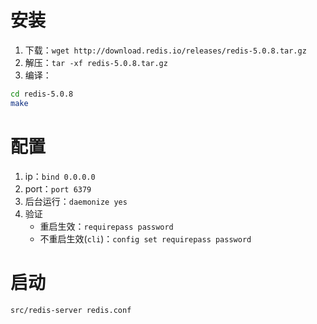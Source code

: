 # 安装

1. 下载：`wget http://download.redis.io/releases/redis-5.0.8.tar.gz`
2. 解压：`tar -xf redis-5.0.8.tar.gz`
3. 编译：

```bash
cd redis-5.0.8
make
```

# 配置

1. ip：`bind 0.0.0.0`
2. port：`port 6379`
3. 后台运行：`daemonize yes`
4. 验证
   - 重启生效：`requirepass password`
   - 不重启生效(`cli`)：`config set requirepass password`

# 启动

```bash
src/redis-server redis.conf
```
